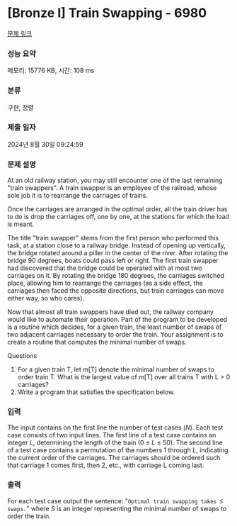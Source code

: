 # [Bronze I] Train Swapping - 6980 

[문제 링크](https://www.acmicpc.net/problem/6980) 

### 성능 요약

메모리: 15776 KB, 시간: 108 ms

### 분류

구현, 정렬

### 제출 일자

2024년 8월 30일 09:24:59

### 문제 설명

<p>At an old railway station, you may still encounter one of the last remaining "train swappers". A train swapper is an employee of the railroad, whose sole job it is to rearrange the carriages of trains.</p>

<p>Once the carriages are arranged in the optimal order, all the train driver has to do is drop the carriages off, one by one, at the stations for which the load is meant.</p>

<p>The title "train swapper" stems from the first person who performed this task, at a station close to a railway bridge. Instead of opening up vertically, the bridge rotated around a piller in the center of the river. After rotating the bridge 90 degrees, boats could pass left or right. The first train swapper had discovered that the bridge could be operated with at most two carriages on it. By rotating the bridge 180 degrees, the carriages switched place, allowing him to rearrange the carriages (as a side effect, the carriages then faced the opposite directions, but train carriages can move either way, so who cares).</p>

<p>Now that almost all train swappers have died out, the railway company would like to automate their operation. Part of the program to be developed is a routine which decides, for a given train, the least number of swaps of two adjacent carriages necessary to order the train. Your assignment is to create a routine that computes the minimal number of swaps.</p>

<p>Questions</p>

<ol>
	<li>For a given train T, let m[T] denote the minimal number of swaps to order train T. What is the largest value of m[T] over all trains T with L > 0 carriages?</li>
	<li>Write a program that satisfies the specification below.</li>
</ol>

### 입력 

 <p>The input contains on the first line the number of test cases (<var>N</var>). Each test case consists of two input lines. The first line of a test case contains an integer <var>L</var>, determining the length of the train (0 ≤ <var>L</var> ≤ 50). The second line of a test case contains a permutation of the numbers 1 through <var>L</var>, indicating the current order of the carriages. The carriages should be ordered such that carriage 1 comes first, then 2, etc., with carriage L coming last.</p>

### 출력 

 <p>For each test case output the sentence: "<code>Optimal train swapping takes <var>S</var> swaps.</code>" where <var>S</var> is an integer representing the minimal number of swaps to order the train.</p>

